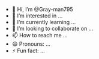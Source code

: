- 👋 Hi, I’m @Gray-man795
- 👀 I’m interested in ...
- 🌱 I’m currently learning ...
- 💞️ I’m looking to collaborate on ...
- 📫 How to reach me ...
- 😄 Pronouns: ...
- ⚡ Fun fact: ...

<!---
Gray-man795/Gray-man795 is a ✨ special ✨ repository b

